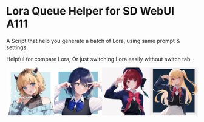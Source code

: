 # Lora Queue Helper for SD WebUI A111

A Script that help you generate a batch of Lora, using same prompt & settings.

Helpful for compare Lora, Or just switching Lora easily without switch tab.

![](https://raw.githubusercontent.com/Yinzo/sd-webui-Lora-queue-helper/main/docs/output_sample.png)
